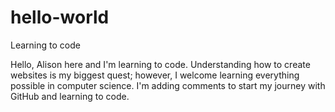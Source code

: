 # hello-world
Learning to code

Hello, Alison here and I'm learning to code. Understanding how to create websites is my biggest quest; however, I welcome learning everything possible in computer science. 
I'm adding comments to start my journey with GitHub and learning to code.
